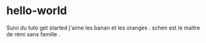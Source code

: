# hello-world
Suivi du tuto get started
j'aime  les banan et les oranges . schen est le maitre de rémi sans famille .
